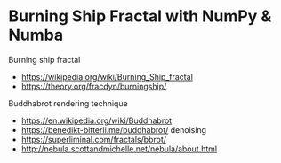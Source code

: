 # Burning Ship Fractal with NumPy & Numba

Burning ship fractal

- <https://wikipedia.org/wiki/Burning_Ship_fractal>
- <https://theory.org/fracdyn/burningship/>

Buddhabrot rendering technique

- <https://en.wikipedia.org/wiki/Buddhabrot>
- <https://benedikt-bitterli.me/buddhabrot/> denoising
- <https://superliminal.com/fractals/bbrot/>
- <http://nebula.scottandmichelle.net/nebula/about.html>
